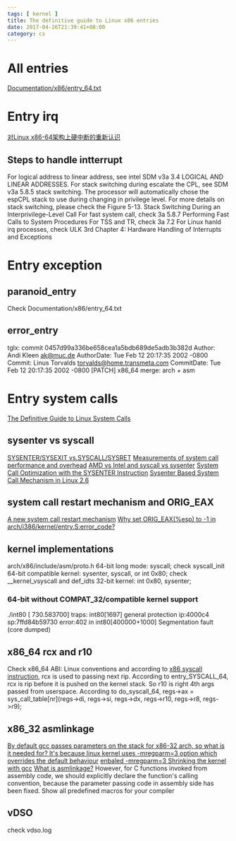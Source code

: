 ```yaml
---
tags: [ kernel ] 
title: The definitive guide to Linux x86 entries
date: 2017-04-26T21:39:41+08:00 
category: cs
---
```


# All entries
[Documentation/x86/entry_64.txt](https://www.kernel.org/doc/Documentation/x86/entry_64.txt)

# Entry irq
[对Linux x86-64架构上硬中断的重新认识](http://www.lenky.info/archives/2013/03/2245)
## Steps to handle intterrupt
For logical address to linear address, see intel SDM v3a 3.4 LOGICAL AND LINEAR ADDRESSES.
For stack switching during escalate the CPL, see SDM v3a 5.8.5 stack switching. The processor will automatically chose the espCPL stack to use during changing in privilege level.
For more details on stack switching, please check the Figure 5-13. Stack Switching During an Interprivilege-Level Call
For fast system call, check 3a 5.8.7 Performing Fast Calls to System Procedures
For TSS and TR, check 3a 7.2
For Linux hanld irq processes, check ULK 3rd Chapter 4: Hardware Handling of Interrupts and Exceptions

# Entry exception
## paranoid_entry
Check Documentation/x86/entry_64.txt
## error_entry
tglx: commit 0457d99a336be658cea1a5bdb689de5adb3b382d
Author:     Andi Kleen <ak@muc.de>
AuthorDate: Tue Feb 12 20:17:35 2002 -0800
Commit:     Linus Torvalds <torvalds@home.transmeta.com>
CommitDate: Tue Feb 12 20:17:35 2002 -0800
    [PATCH] x86_64 merge: arch + asm


# Entry system calls
[The Definitive Guide to Linux System Calls](https://blog.packagecloud.io/eng/2016/04/05/the-definitive-guide-to-linux-system-calls/)

## sysenter vs syscall
[SYSENTER/SYSEXIT vs.SYSCALL/SYSRET](https://groups.google.com/forum/#!topic/comp.arch/CjDs4MJCBow%5B1-25%5D)
[Measurements of system call performance and overhead](http://arkanis.de/weblog/2017-01-05-measurements-of-system-call-performance-and-overhead)
[AMD vs Intel and syscall vs sysenter](https://reverseengineering.stackexchange.com/a/16511/16996)
[System Call Optimization with the SYSENTER Instruction](https://www.codeguru.com/cpp/misc/misc/system/article.php/c8223/System-Call-Optimization-with-the-SYSENTER-Instruction.htm)
[Sysenter Based System Call Mechanism in Linux 2.6](http://articles.manugarg.com/systemcallinlinux2_6.html)

## system call restart mechanism and ORIG_EAX
[A new system call restart mechanism](https://lwn.net/Articles/17744/)
[Why set ORIG_EAX(%esp) to -1 in arch/i386/kernel/entry.S:error_code?](https://lkml.org/lkml/2006/8/29/350)

## kernel implementations
arch/x86/include/asm/proto.h
64-bit long mode: syscall; check syscall_init
64-bit compatible kernel: sysenter, syscall, or int 0x80; check __kernel_vsyscall and def_idts
32-bit kernel: int 0x80, sysenter;
### 64-bit without COMPAT_32/compatible kernel support
./int80
[  730.583700] traps: int80[1697] general protection ip:4000c4 sp:7ffd84b59730 error:402 in int80[400000+1000]
Segmentation fault (core dumped)

## x86_64 rcx and r10
Check x86_64 ABI: Linux conventions and  according to [x86 syscall instruction](https://www.felixcloutier.com/x86/syscall), rcx is used to passing next rip.
According to entry_SYSCALL_64, rcx is rip before it is pushed on the kernel stack. So r10 is right 4th args passed from userspace.
According to do_syscall_64, regs->ax = sys_call_table[nr](regs->di, regs->si, regs->dx, regs->r10, regs->r8, regs->r9);

## x86_32 asmlinkage
[By default gcc passes parameters on the stack for x86-32 arch, so what is it needed for? It's because linux kernel uses -mregparm=3 option which overrides the default behaviour](https://qr.ae/Ti5MJJ)
[enbaled -mregparm=3 Shrinking the kernel with gcc](https://lwn.net/Articles/67175/)
[What is asmlinkage?](https://kernelnewbies.org/FAQ/asmlinkage)
However, for C functions invoked from assembly code, we should explicitly declare the function's calling convention, because the parameter passing code in assembly side has been fixed. Show all predefined macros for your compiler

## vDSO
check vdso.log
